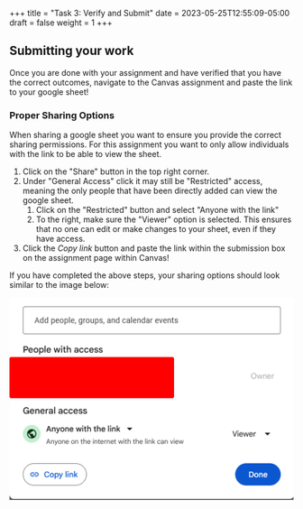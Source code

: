 +++
title = "Task 3: Verify and Submit"
date = 2023-05-25T12:55:09-05:00
draft = false
weight = 1
+++

## Submitting your work

Once you are done with your assignment and have verified that you have the correct outcomes, navigate to the Canvas assignment and paste the link to your google sheet!

### Proper Sharing Options

When sharing a google sheet you want to ensure you provide the correct sharing permissions. For this assignment you want to only allow individuals with the link to be able to view the sheet.

1. Click on the "Share" button in the top right corner.
1. Under "General Access" click it may still be "Restricted" access, meaning the only people that have been directly added can view the google sheet.
    1. Click on the "Restricted" button and select "Anyone with the link"
    1. To the right, make sure the "Viewer" option is selected. This ensures that no one can edit or make changes to your sheet, even if they have access.
1. Click the *Copy link* button and paste the link within the submission box on the assignment page within Canvas!

If you have completed the above steps, your sharing options should look similar to the image below:

![Correct sharing options for a google sheet assignment](pictures/share-options.png?classes=border)